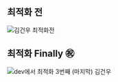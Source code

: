 
## 최적화 전 
![김건우 최적화전](https://github.com/lunaxislu/To-Help-Resume-of-Kim-Gun-Woo-Guide/assets/102783842/f4ccdd1c-1d0d-4da8-96ab-5772de6c29e8)



## 최적화 Finally ㊗️

![dev에서 최적화 3번째 (마지막) 김건우](https://github.com/lunaxislu/To-Help-Resume-of-Kim-Gun-Woo-Guide/assets/102783842/962c8c0a-4394-411c-88fa-19573bc9084a)
